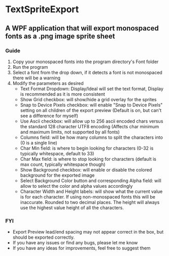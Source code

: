 # TextSpriteExport

## A WPF application that will export monospaced fonts as a .png image sprite sheet

### Guide

1. Copy your monospaced fonts into the program directory's Font folder
2. Run the program
3. Select a font from the drop down, if it detects a font is not monospaced there will be a warning
4. Modify the parameters as desired
    * Text Format Dropdown: Display/Ideal will set the text format, Display is recommended as it is more consistent
    * Show Grid checkbox: will show/hide a grid overlay for the sprites
    * Snap to Device Pixels checkbox: will enable "Snap to Device Pixels" setting on all children of the export preview (Default is on, but can't see a difference for myself)
    * Use Ascii checkbox: will allow up to 256 ascii encoded chars versus the standard 128 character UTF8 encoding (Affects char minimum and maximum limits, not supported by all fonts)
    * Columns field: will be how many columns to split the characters into (0 is a single line)
    * Char Min field: is where to begin looking for characters (0-32 is typically whitespace, default to 33)
    * Char Max field: is where to stop looking for characters (default is max count, typically whitespace though)
    * Show Background checkbox: will enable or disable the colored background for the exported image
    * Select Background Color button and corresponding Alpha field: will allow to select the color and alpha values accordingly
    * Character Width and Height labels: will show what the current value is for each character. If using non-monospaced fonts this will be inaccurate. Rounded to two decimal places. The height will always use the highest value height of all the characters.
    
### FYI
* Export Preview lead/end spacing may not appear correct in the box, but should be exported correctly. 
* If you have any issues or find any bugs, please let me know
* If you have any ideas for improvements, feel free to suggest them
